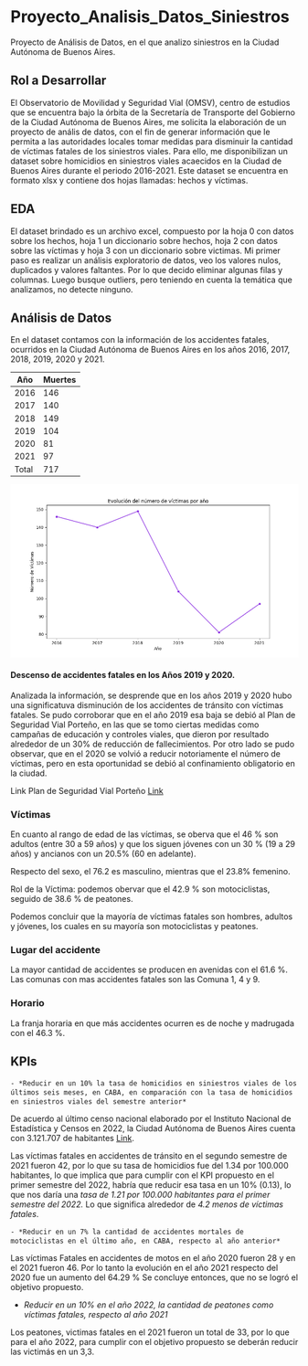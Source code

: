 # **Proyecto_Analisis_Datos_Siniestros**
Proyecto de Análisis de Datos, en el que analizo siniestros en la Ciudad Autónoma de Buenos Aires.

## **Rol a Desarrollar**

El Observatorio de Movilidad y Seguridad Vial (OMSV), centro de estudios que se encuentra bajo la órbita de la Secretaría de Transporte del Gobierno de la Ciudad Autónoma de Buenos Aires, me solicita la elaboración de un proyecto de anális de datos, con el fin de generar información que le permita a las autoridades locales tomar medidas para disminuir la cantidad de víctimas fatales de los siniestros viales. Para ello, me disponibilizan un dataset sobre homicidios en siniestros viales acaecidos en la Ciudad de Buenos Aires durante el periodo 2016-2021. Este dataset se encuentra en formato xlsx y contiene dos hojas llamadas: hechos y víctimas. 


## **EDA**

El dataset brindado es un archivo excel, compuesto por la hoja 0 con datos sobre los hechos, hoja 1 un diccionario sobre hechos, hoja 2 con datos sobre las víctimas y hoja 3 con un diccionario sobre victimas. 
Mi primer paso es realizar un análisis exploratorio de datos, veo los valores nulos, duplicados y valores faltantes. Por lo que decido eliminar algunas filas y columnas. Luego busque outliers, pero teniendo en cuenta la temática que analizamos, no detecte ninguno.


## **Análisis de Datos**

En el dataset contamos con la información de los accidentes fatales, ocurridos en la Ciudad Autónoma de Buenos Aires en los años 2016, 2017, 2018, 2019, 2020 y 2021.

| Año | Muertes |
| ------ | ------ |
| 2016 | 146 |
| 2017 | 140 |
| 2018 | 149 |
| 2019 |104 |
| 2020 | 81 |
| 2021 | 97 |
| Total | 717 |


<img src="https://github.com/AngelicaBorda/Proyecto_Analisis_Datos_Siniestros/blob/main/evolucion_muertes.png">
</p>

#### Descenso de accidentes fatales en los Años 2019 y 2020.

Analizada la información, se desprende que en los años 2019 y 2020 hubo una significatuva disminución de los accidentes de tránsito con víctimas fatales. Se pudo corroborar que en el año 2019 esa baja se debió al Plan de Seguridad Vial Porteño, en las que se tomo ciertas medidas como campañas de educación y controles viales, que dieron por resultado alrededor de un 30% de reducción de fallecimientos. Por otro lado se pudo observar, que en el 2020 se volvió a reducir notoriamente el número de víctimas, pero en esta oportunidad se debió al confinamiento obligatorio en la ciudad.

Link Plan de Seguridad Vial Porteño [Link](https://www.lanacion.com.ar/sociedad/entre-2018-2019-bajaron-30-muertes-accidentes-nid2376375/)

### **Víctimas**

En cuanto al rango de edad de las víctimas, se oberva que el 46 % son adultos (entre 30 a 59 años) y que los siguen jóvenes con un 30 % (19 a 29 años) y ancianos con un 20.5% (60 en adelante).

Respecto del sexo, el 76.2 es masculino, mientras que el 23.8% femenino.

Rol de la Víctima: podemos obervar que el 42.9 % son motociclistas, seguido de 38.6 % de peatones.

Podemos concluir que la mayoría de víctimas fatales son hombres, adultos y jóvenes, los cuales en su mayoría son motociclistas y peatones.

### **Lugar del accidente**

La mayor cantidad de accidentes se producen en avenidas con el 61.6 %. Las comunas con mas accidentes fatales son las Comuna 1, 4 y 9.

### **Horario**

La franja horaria en que más accidentes ocurren es de noche  y madrugada con el 46.3 %.

## KPIs

    - *Reducir en un 10% la tasa de homicidios en siniestros viales de los últimos seis meses, en CABA, en comparación con la tasa de homicidios en siniestros viales del semestre anterior*

De acuerdo al último censo nacional elaborado por el Instituto Nacional de Estadística y Censos en 2022, la Ciudad Autónoma de Buenos Aires
cuenta con 3.121.707 de habitantes [Link](https://www.argentina.gob.ar/caba/).

Las víctimas fatales en accidentes de tránsito en el segundo semestre de 2021 fueron 42, por lo que su tasa de homicidios fue del 1.34 por 100.000 habitantes, lo que implica que para cumplir con el KPI propuesto en el primer semestre del 2022, habría que reducir esa tasa en un 10% (0.13), lo que nos daría una *tasa de 1.21 por 100.000 habitantes para el primer semestre del 2022.* Lo que significa alrededor de *4.2 menos de víctimas fatales*.


    - *Reducir en un 7% la cantidad de accidentes mortales de motociclistas en el último año, en CABA, respecto al año anterior*

Las víctimas Fatales en accidentes de motos en el año 2020 fueron 28 y en el 2021 fueron 46.
Por lo tanto la evolución en el año 2021 respecto del 2020 fue un aumento del 64.29 %
Se concluye entonces, que no se logró el objetivo propuesto.

   - *Reducir en un 10% en el año 2022, la cantidad de peatones como víctimas fatales, respecto al año 2021*

Los peatones, victimas fatales en el 2021 fueron un total de 33, por lo que para el año 2022, para cumplir con el objetivo propuesto se deberán reducir las victimás en un 3,3.



